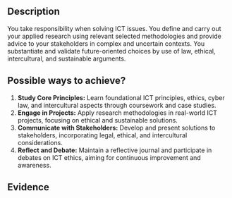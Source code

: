 ## Description
You take responsibility when solving ICT issues. You define and carry out your applied research using relevant selected methodologies and provide advice to your stakeholders in complex and uncertain contexts. You substantiate and validate future-oriented choices by use of law, ethical, intercultural, and sustainable arguments.

## Possible ways to achieve?
1. **Study Core Principles:** Learn foundational ICT principles, ethics, cyber law, and intercultural aspects through coursework and case studies.
2. **Engage in Projects:** Apply research methodologies in real-world ICT projects, focusing on ethical and sustainable solutions.
3. **Communicate with Stakeholders:** Develop and present solutions to stakeholders, incorporating legal, ethical, and intercultural considerations.
4. **Reflect and Debate:** Maintain a reflective journal and participate in debates on ICT ethics, aiming for continuous improvement and awareness.

## Evidence


